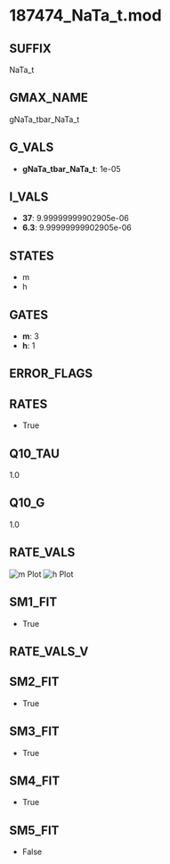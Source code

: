 # 187474_NaTa_t.mod

## SUFFIX

NaTa_t

## GMAX_NAME

gNaTa_tbar_NaTa_t

## G_VALS

- **gNaTa_tbar_NaTa_t**: 1e-05

## I_VALS

- **37**: 9.99999999902905e-06
- **6.3**: 9.99999999902905e-06

## STATES

- m
- h

## GATES

- **m**: 3
- **h**: 1

## ERROR_FLAGS


## RATES

- True

## Q10_TAU

1.0

## Q10_G

1.0

## RATE_VALS

![m Plot](/Users/pbozelos/Dropbox/icg-Chai-Panos/supermodels/output_markdown_files/Na/187474_NaTa_t.mod/images/m.png)
![h Plot](/Users/pbozelos/Dropbox/icg-Chai-Panos/supermodels/output_markdown_files/Na/187474_NaTa_t.mod/images/h.png)

## SM1_FIT

- True

## RATE_VALS_V

## SM2_FIT

- True

## SM3_FIT

- True

## SM4_FIT

- True

## SM5_FIT

- False

